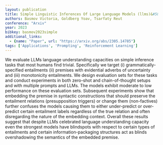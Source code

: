 ```yaml
---
layout: publication
title: Simple Linguistic Inferences Of Large Language Models (llms)&#58; Blind Spots And Blinds
authors: Basmov Victoria, Goldberg Yoav, Tsarfaty Reut
conference: "Arxiv"
year: 2023
bibkey: basmov2023simple
additional_links:
  - {name: "Paper", url: "https://arxiv.org/abs/2305.14785"}
tags: ['Applications', 'Prompting', 'Reinforcement Learning']
---
```

We evaluate LLMs language understanding capacities on simple inference tasks that most humans find trivial. Specifically we target (i) grammatically-specified entailments (ii) premises with evidential adverbs of uncertainty and (iii) monotonicity entailments. We design evaluation sets for these tasks and conduct experiments in both zero-shot and chain-of-thought setups and with multiple prompts and LLMs. The models exhibit moderate to low performance on these evaluation sets. Subsequent experiments show that embedding the premise in syntactic constructions that should preserve the entailment relations (presupposition triggers) or change them (non-factives) further confuses the models causing them to either under-predict or over-predict certain entailment labels regardless of the true relation and often disregarding the nature of the embedding context. Overall these results suggest that despite LLMs celebrated language understanding capacity even the strongest models have blindspots with respect to certain types of entailments and certain information-packaging structures act as blinds overshadowing the semantics of the embedded premise.

